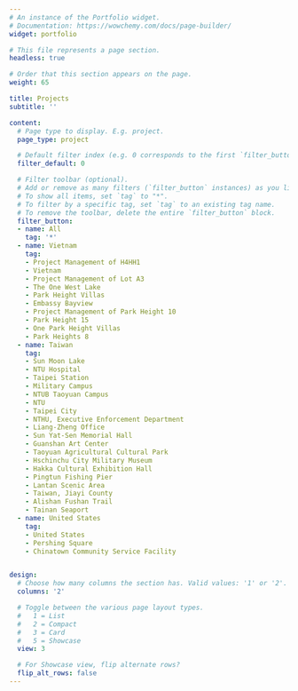 ```yaml
---
# An instance of the Portfolio widget.
# Documentation: https://wowchemy.com/docs/page-builder/
widget: portfolio

# This file represents a page section.
headless: true

# Order that this section appears on the page.
weight: 65

title: Projects
subtitle: ''

content:
  # Page type to display. E.g. project.
  page_type: project

  # Default filter index (e.g. 0 corresponds to the first `filter_button` instance below).
  filter_default: 0

  # Filter toolbar (optional).
  # Add or remove as many filters (`filter_button` instances) as you like.
  # To show all items, set `tag` to "*".
  # To filter by a specific tag, set `tag` to an existing tag name.
  # To remove the toolbar, delete the entire `filter_button` block.
  filter_button:
  - name: All
    tag: '*'
  - name: Vietnam 
    tag: 
    - Project Management of H4HH1
    - Vietnam
    - Project Management of Lot A3
    - The One West Lake
    - Park Height Villas
    - Embassy Bayview
    - Project Management of Park Height 10 
    - Park Height 15
    - One Park Height Villas
    - Park Heights 8
  - name: Taiwan
    tag: 
    - Sun Moon Lake
    - NTU Hospital
    - Taipei Station
    - Military Campus
    - NTUB Taoyuan Campus
    - NTU
    - Taipei City
    - NTHU, Executive Enforcement Department
    - Liang-Zheng Office
    - Sun Yat-Sen Memorial Hall
    - Guanshan Art Center
    - Taoyuan Agricultural Cultural Park
    - Hschinchu City Military Museum
    - Hakka Cultural Exhibition Hall
    - Pingtun Fishing Pier
    - Lantan Scenic Area
    - Taiwan, Jiayi County
    - Alishan Fushan Trail
    - Tainan Seaport
  - name: United States
    tag: 
    - United States
    - Pershing Square
    - Chinatown Community Service Facility


design:
  # Choose how many columns the section has. Valid values: '1' or '2'.
  columns: '2'

  # Toggle between the various page layout types.
  #   1 = List
  #   2 = Compact
  #   3 = Card
  #   5 = Showcase
  view: 3

  # For Showcase view, flip alternate rows?
  flip_alt_rows: false
---
```

